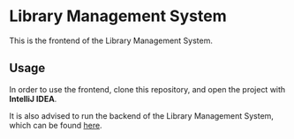 # Library Management System

This is the frontend of the Library Management System.

## Usage

In order to use the frontend, clone this repository,
and open the project with **IntelliJ IDEA**.

It is also advised to run the backend of the Library Management System,
which can be found [here](https://github.com/Kisfodi/library-management-system-backend).
